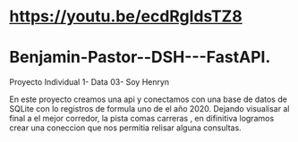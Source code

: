 # https://youtu.be/ecdRgldsTZ8
# Benjamin-Pastor--DSH---FastAPI.
Proyecto Individual 1- Data 03- Soy Henryn 

En este proyecto creamos una api y conectamos con una base de datos de SQLite con lo registros de formula uno de el año 2020. Dejando visualisar al final a el mejor corredor, la pista comas carreras , en difinitiva logramos crear una coneccion que nos permitia relisar alguna consultas.
